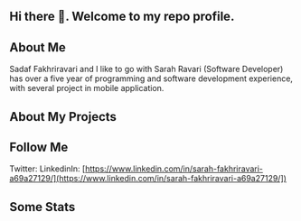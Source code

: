 ## Hi there 👋. Welcome to my repo profile.

## About Me
Sadaf Fakhriravari and I like to go with Sarah Ravari (Software Developer) has over a five year of programming and software development experience, with several project in mobile application.

## About My Projects


## Follow Me
Twitter: 
LinkedinIn: [https://www.linkedin.com/in/sarah-fakhriravari-a69a27129/](https://www.linkedin.com/in/sarah-fakhriravari-a69a27129/])

## Some Stats


<!--
**sarah0ravari/sarah0ravari** is a ✨ _special_ ✨ repository because its `README.md` (this file) appears on your GitHub profile.

Here are some ideas to get you started:

- 🔭 I’m currently working on Queen website and my profolio ...
- 🌱 I’m currently learning ...
- 👯 I’m looking to collaborate on ...
- 🤔 I’m looking for job in software development ...
- 💬 Ask me about ...
- 📫 How to reach me: ...
- 😄 Pronouns: ...
- ⚡ Fun fact: ...
-->
